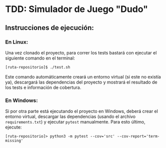 # TDD: Simulador de Juego "Dudo"

## Instrucciones de ejecución:

### En Linux:

Una vez clonado el proyecto, para correr los tests bastará con ejecutar el siguiente comando en el terminal:
```bash
[ruta-repositorio]$ ./test.sh
```
Este comando automáticamente creará un entorno virtual (si este no existía ya), descargará las dependencias del proyecto y mostrará el resultado de los tests e información de cobertura.

### En Windows:

Si por otra parte está ejecutando el proyecto en Windows, deberá crear el entorno virtual, descargar las dependencias (usando el archivo `requirements.txt`) y ejecutar `pytest` manualmente. Para esto último, ejecute:
```power-shell
[ruta-repositorio]> python3 -m pytest --cov='src' --cov-report='term-missing'
```